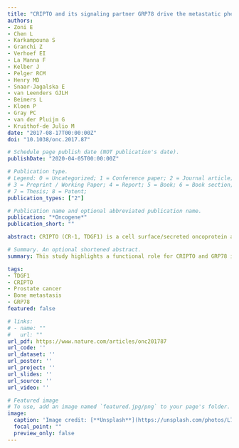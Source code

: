 ```yaml
---
title: "CRIPTO and its signaling partner GRP78 drive the metastatic phenotype in human osteotropic prostate cancer"
authors:
- Zoni E
- Chen L
- Karkampouna S
- Granchi Z
- Verhoef EI
- La Manna F
- Kelber J
- Pelger RCM
- Henry MD
- Snaar-Jagalska E
- van Leenders GJLH
- Beimers L
- Kloen P
- Gray PC
- van der Pluijm G
- Kruithof-de Julio M
date: "2017-08-17T00:00:00Z"
doi: "10.1038/onc.2017.87"

# Schedule page publish date (NOT publication's date).
publishDate: "2020-04-05T00:00:00Z"

# Publication type.
# Legend: 0 = Uncategorized; 1 = Conference paper; 2 = Journal article;
# 3 = Preprint / Working Paper; 4 = Report; 5 = Book; 6 = Book section;
# 7 = Thesis; 8 = Patent;
publication_types: ["2"]

# Publication name and optional abbreviated publication name.
publication: "*Oncogene*"
publication_short: ""

abstract: CRIPTO (CR-1, TDGF1) is a cell surface/secreted oncoprotein actively involved in development and cancer. Here, we report that high expression of CRIPTO correlates with poor survival in stratified risk groups of prostate cancer (PCa) patients. CRIPTO and its signaling partner glucose-regulated protein 78 (GRP78) are highly expressed in PCa metastases and display higher levels in the metastatic ALDHhigh sub-population of PC-3M-Pro4Luc2 PCa cells compared with non-metastatic ALDHlow. Coculture of the osteotropic PC-3M-Pro4Luc2 PCa cells with differentiated primary human osteoblasts induced CRIPTO and GRP78 expression in cancer cells and increases the size of the ALDHhigh sub-population. Additionally, CRIPTO or GRP78 knockdown decreases proliferation, migration, clonogenicity and the size of the metastasis-initiating ALDHhigh sub-population. CRIPTO knockdown reduces the invasion of PC-3M-Pro4Luc2 cells in zebrafish and inhibits bone metastasis in a preclinical mouse model. These results highlight a functional role for CRIPTO and GRP78 in PCa metastasis and suggest that targeting CRIPTO/GRP78 signaling may have significant therapeutic potential.

# Summary. An optional shortened abstract.
summary: This study highlights a functional role for CRIPTO and GRP78 in PCa metastasis and suggest that targeting CRIPTO/GRP78 signaling may have significant therapeutic potential.

tags:
- TDGF1
- CRIPTO
- Prostate cancer
- Bone metastasis
- GRP78
featured: false

# links:
# - name: ""
#   url: ""
url_pdf: https://www.nature.com/articles/onc201787
url_code: ''
url_dataset: ''
url_poster: ''
url_project: ''
url_slides: ''
url_source: ''
url_video: ''

# Featured image
# To use, add an image named `featured.jpg/png` to your page's folder. 
image:
  caption: 'Image credit: [**Unsplash**](https://unsplash.com/photos/L7en7Lb-Ovc)'
  focal_point: ""
  preview_only: false
---
```


